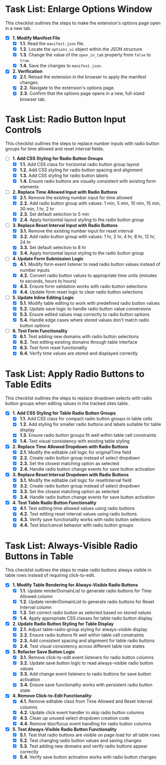 # Task List: Enlarge Options Window

This checklist outlines the steps to make the extension's options page open in a new tab.

- [x] **1. Modify Manifest File**
  - [x] **1.1.** Read the `manifest.json` file.
  - [x] **1.2.** Locate the `options_ui` object within the JSON structure.
  - [x] **1.3.** Change the value of the `open_in_tab` property from `false` to `true`.
  - [x] **1.4.** Save the changes to `manifest.json`.

- [x] **2. Verification**
  - [x] **2.1.** Reload the extension in the browser to apply the manifest changes.
  - [x] **2.2.** Navigate to the extension's options page.
  - [x] **2.3.** Confirm that the options page opens in a new, full-sized browser tab.

# Task List: Radio Button Input Controls

This checklist outlines the steps to replace number inputs with radio button groups for time allowed and reset interval fields.

- [ ] **1. Add CSS Styling for Radio Button Groups**
  - [x] **1.1.** Add CSS class for horizontal radio button group layout
  - [x] **1.2.** Add CSS styling for radio button spacing and alignment
  - [x] **1.3.** Add CSS styling for radio button labels
  - [x] **1.4.** Ensure radio buttons are visually consistent with existing form elements

- [ ] **2. Replace Time Allowed Input with Radio Buttons**
  - [x] **2.1.** Remove the existing number input for time allowed
  - [x] **2.2.** Add radio button group with values: 1 min, 5 min, 10 min, 15 min, 30 min, 1 hr, 2 hr
  - [x] **2.3.** Set default selection to 5 min
  - [x] **2.4.** Apply horizontal layout styling to the radio button group

- [ ] **3. Replace Reset Interval Input with Radio Buttons**
  - [x] **3.1.** Remove the existing number input for reset interval
  - [x] **3.2.** Add radio button group with values: 1 hr, 2 hr, 4 hr, 8 hr, 12 hr, 24 hr
  - [x] **3.3.** Set default selection to 8 hr
  - [x] **3.4.** Apply horizontal layout styling to the radio button group

- [ ] **4. Update Form Submission Logic**
  - [x] **4.1.** Modify form event listener to read radio button values instead of number inputs
  - [x] **4.2.** Convert radio button values to appropriate time units (minutes to seconds, hours to hours)
  - [x] **4.3.** Ensure form validation works with radio button selections
  - [x] **4.4.** Update form reset logic to clear radio button selections

- [ ] **5. Update Inline Editing Logic**
  - [x] **5.1.** Modify table editing to work with predefined radio button values
  - [x] **5.2.** Update save logic to handle radio button value conversions
  - [x] **5.3.** Ensure edited values map correctly to radio button options
  - [x] **5.4.** Handle edge cases where stored values don't match radio button options

- [ ] **6. Test Form Functionality**
  - [x] **6.1.** Test adding new domains with radio button selections
  - [x] **6.2.** Test editing existing domains through table interface
  - [x] **6.3.** Test form reset functionality
  - [x] **6.4.** Verify time values are stored and displayed correctly

# Task List: Apply Radio Buttons to Table Edits

This checklist outlines the steps to replace dropdown selects with radio button groups when editing values in the tracked sites table.

- [x] **1. Add CSS Styling for Table Radio Button Groups**
  - [x] **1.1.** Add CSS class for compact radio button groups in table cells
  - [x] **1.2.** Add styling for smaller radio buttons and labels suitable for table display
  - [x] **1.3.** Ensure radio button groups fit well within table cell constraints
  - [x] **1.4.** Test visual consistency with existing table styling

- [x] **2. Replace Time Allowed Dropdown with Radio Buttons**
  - [x] **2.1.** Modify the editable cell logic for originalTime field
  - [x] **2.2.** Create radio button group instead of select dropdown
  - [x] **2.3.** Set the closest matching option as selected
  - [x] **2.4.** Handle radio button change events for save button activation

- [x] **3. Replace Reset Interval Dropdown with Radio Buttons**
  - [x] **3.1.** Modify the editable cell logic for resetInterval field
  - [x] **3.2.** Create radio button group instead of select dropdown
  - [x] **3.3.** Set the closest matching option as selected
  - [x] **3.4.** Handle radio button change events for save button activation

- [x] **4. Test Table Radio Button Functionality**
  - [x] **4.1.** Test editing time allowed values using radio buttons
  - [x] **4.2.** Test editing reset interval values using radio buttons
  - [x] **4.3.** Verify save functionality works with radio button selections
  - [x] **4.4.** Test blur/cancel behavior with radio button groups

# Task List: Always-Visible Radio Buttons in Table

This checklist outlines the steps to make radio buttons always visible in table rows instead of requiring click-to-edit.

- [x] **1. Modify Table Rendering for Always-Visible Radio Buttons**
  - [x] **1.1.** Update renderDomainList to generate radio buttons for Time Allowed column
  - [x] **1.2.** Update renderDomainList to generate radio buttons for Reset Interval column
  - [x] **1.3.** Set correct radio button as selected based on stored values
  - [x] **1.4.** Apply appropriate CSS classes for table radio button display

- [x] **2. Update Radio Button Styling for Table Display**
  - [x] **2.1.** Adjust table-radio-group styling for always-visible display
  - [x] **2.2.** Ensure radio buttons fit well within table cell constraints
  - [x] **2.3.** Add consistent spacing and alignment for table radio buttons
  - [x] **2.4.** Test visual consistency across different table row states

- [x] **3. Refactor Save Button Logic**
  - [x] **3.1.** Remove click-to-edit event listeners for radio button columns
  - [x] **3.2.** Update save button logic to read always-visible radio button values
  - [x] **3.3.** Add change event listeners to radio buttons for save button activation
  - [x] **3.4.** Ensure save functionality works with persistent radio button state

- [x] **4. Remove Click-to-Edit Functionality**
  - [x] **4.1.** Remove editable class from Time Allowed and Reset Interval columns
  - [x] **4.2.** Update click event handler to skip radio button columns
  - [x] **4.3.** Clean up unused select dropdown creation code
  - [x] **4.4.** Remove blur/focus event handling for radio button columns

- [x] **5. Test Always-Visible Radio Button Functionality**
  - [x] **5.1.** Test that radio buttons are visible on page load for all table rows
  - [x] **5.2.** Test changing radio button values and saving changes
  - [x] **5.3.** Test adding new domains and verify radio buttons appear correctly
  - [x] **5.4.** Verify save button activation works with radio button changes
